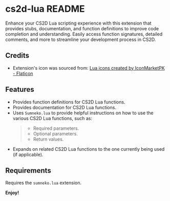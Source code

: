 # cs2d-lua README

Enhance your CS2D Lua scripting experience with this extension that provides stubs, documentation, and function definitions to improve code completion and understanding.
Easily access function signatures, detailed comments, and more to streamline your development process in CS2D.

## Credits

-    Extension's icon was sourced from: [Lua icons created by IconMarketPK - Flaticon](https://www.flaticon.com/free-icons/lua)

## Features

-    Provides function definitions for CS2D Lua functions.
-    Provides documentation for CS2D Lua functions.
-    Uses `Sumneko.lua` to provide helpful instructions on how to use the various CS2D Lua functions, such as:
     > -    Required parameters.
     > -    Optional parameters.
     > -    Return values.
-    Expands on related CS2D Lua functions to the one currently being used (if applicable).

<!-- For example if there is an image subfolder under your extension project workspace:

\!\[feature X\]\(images/feature-x.png\) -->

## Requirements

Requires the `sumneko.lua` extension.

<!-- ## Extension Settings

Include if your extension adds any VS Code settings through the `contributes.configuration` extension point.

For example:

This extension contributes the following settings:

-    `myExtension.enable`: Enable/disable this extension.
-    `myExtension.thing`: Set to `blah` to do something.
 -->

**Enjoy!**
